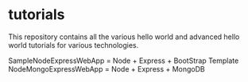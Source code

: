 tutorials
=========

This repository contains all the various hello world and advanced hello world tutorials for various technologies. 

SampleNodeExpressWebApp = Node + Express + BootStrap Template
NodeMongoExpressWebApp = Node + Express + MongoDB

